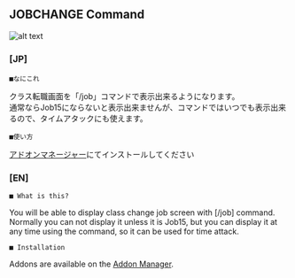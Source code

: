 JOBCHANGE Command
--
![alt text](http://i.imgur.com/tydo0FW.png "jp Screenshot")

### [JP]

	■なにこれ

クラス転職画面を「/job」コマンドで表示出来るようになります。  
通常ならJob15にならないと表示出来ませんが、コマンドではいつでも表示出来るので、タイムアタックにも使えます。  


	■使い方

[アドオンマネージャー](https://github.com/JTosAddon/Tree-of-Savior-Addon-Manager)にてインストールしてください


### [EN]

	■ What is this?

You will be able to display class change job screen with [/job] command.  
Normally you can not display it unless it is Job15, but you can display it at any time using the command, so it can be used for time attack.  

	■ Installation

Addons are available on the [Addon Manager](https://github.com/Excrulon/Tree-of-Savior-Addon-Manager).

